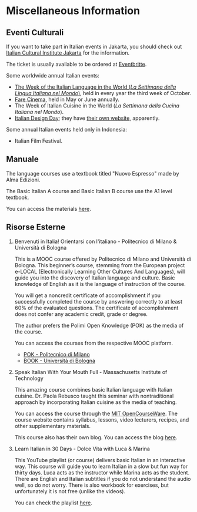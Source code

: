# Miscellaneous Information

## Eventi Culturali

If you want to take part in Italian events in Jakarta, you should check out [Italian Cultural Institute Jakarta](https://iicjakarta.esteri.it/iic_jakarta/id/) for the information.

The ticket is usually available to be ordered at [Eventbritte](https://www.eventbrite.com/o/italian-cultural-institute-jakarta-46484528793).

Some worldwide annual Italian events:

- [The Week of the Italian Language in the World (*La Settimana della Lingua Italiana nel Mondo*)](https://italiana.esteri.it/italiana/en/progetti/week-of-the-italian-language-in-the-world/), held in every year the third week of October.
- [Fare Cinema](https://italiana.esteri.it/italiana/en/progetti/fare-cinema/), held in May or June annually.
- The Week of Italian Cuisine in the World (*La Settimana della Cucina Italiana nel Mondo*).
- [Italian Design Day](https://italiana.esteri.it/italiana/en/progetti/italian-design-day/); they have [their own website](https://italiandesignday.it/), apparently.

Some annual Italian events held only in Indonesia:

- Italian Film Festival.

## Manuale

The language courses use a textbook titled "Nuovo Espresso" made by Alma Edizioni.

The Basic Italian A course and Basic Italian B course use the A1 level textbook.

You can access the materials [here](https://www.almaedizioni.it/en/minisiti/nuovo-espresso/).

## Risorse Esterne

1. Benvenuti in Italia! Orientarsi con l'italiano - Politecnico di Milano & Università di Bologna

    This is a MOOC course offered by Politecnico di Milano and Università di Bologna. This beginner’s course, stemming from the European project e-LOCAL (Electronically Learning Other Cultures And Languages), will guide you into the discovery of Italian language and culture. Basic knowledge of English as it is the language of instruction of the course.

    You will get a noncredit certificate of accomplishment if you successfully completed the course by answering correctly to at least 60% of the evaluated questions. The certificate of accomplishment does not confer any academic credit, grade or degree.

    The author prefers the Polimi Open Knowledge (POK) as the media of the course.

    You can access the courses from the respective MOOC platform.

    - [POK - Politecnico di Milano](https://www.pok.polimi.it/)
    - [BOOK - Università di Bologna](https://book.unibo.it/)

2. Speak Italian With Your Mouth Full - Massachusetts Institute of Technology

    This amazing course combines basic Italian language with Italian cuisine. Dr. Paola Rebusco taught this seminar with nontraditional approach by incorporating Italian cuisine as the media of teaching.

    You can access the course through the [MIT OpenCourseWare](https://ocw.mit.edu/courses/es-s41-speak-italian-with-your-mouth-full-spring-2012/). The course website contains syllabus, lessons, video lecturers, recipes, and other supplementary materials.

    This course also has their own blog. You can access the blog [here](http://speakcookitalian.blogspot.com/).

3. Learn Italian in 30 Days - Dolce Vita with Luca & Marina

    This YouTube playlist (or course) delivers basic Italian in an interactive way. This course will guide you to learn Italian in a slow but fun way for thirty days. Luca acts as the instructor while Marina acts as the student. There are English and Italian subtitles if you do not understand the audio well, so do not worry. There is also workbook for exercises, but unfortunately it is not free (unlike the videos).

    You can check the playlist [here](https://www.youtube.com/playlist?list=PLHI2TAm-NyNPpFJriRvVbxVoJ4jksDUUH).
